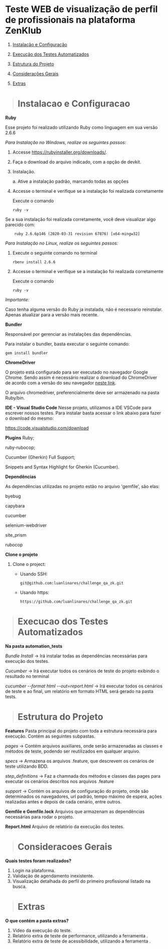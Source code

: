   # Teste WEB de visualização de perfil de profissionais na plataforma ZenKlub

1. [Instalação e Configuração](https://github.com/luanlinares/challenge_qa_zk/blob/master/README.md#instalacao-e-configuracao)  

2. [Execução dos Testes Automatizados](https://github.com/luanlinares/challenge_qa_zk/blob/master/README.md#execucao-dos-testes-automatizados)  

3. [Estrutura do Projeto](https://github.com/luanlinares/challenge_qa_zk/blob/master/README.md#estrutura-do-projeto)

4. [Considerações Gerais](https://github.com/luanlinares/challenge_qa_zk/blob/master/README.md#consideracoes-gerais) 

4. [Extras](https://github.com/luanlinares/challenge_qa_zk/blob/master/README.md#extras)  


> # Instalacao e Configuracao

**Ruby**

Esse projeto foi realizado utilizando Ruby como linguagem em sua versão 2.6.6

*Para Instalação no Windows, realize os seguintes passos:*

1. Accesse https://rubyinstaller.org/downloads/.

2. Faça o download do arquivo indicado, com a opção de devkit.

3. Instalação. 
    
    a. Ative a instalação padrão, marcando todas as opções

4. Accesse o terminal e verifique se a instalação foi realizada corretamente
    
   Execute o comando

    `ruby -v`

 Se a sua instalação foi realizada corretamente, você deve visualizar algo parecido com:
        
        ruby 2.6.6p146 (2020-03-31 revision 67876) [x64-mingw32]

*Para Instalação no Linux, realize os seguintes passos:*

1. Execute o seguinte comando no terminal
   
   `rbenv install 2.6.6`

2. Accesse o terminal e verifique se a instalação foi realizada corretamente
    
   Execute o comando

    `ruby -v`

*Importante:*

Caso tenha alguma versão do Ruby ja instalada, não é necessario reinstalar. Apenas atualizar para a versão mais recente. 

**Bundler**

Responsável por gerenciar as instalações das dependências. 

Para instalar o bundler, basta executar o seguinte comando:
 
 `gem install bundler`


**ChromeDriver**

O projeto está configurado para ser executado no navegador Google Chrome. Sendo assim é necessário realizar o download do ChromeDriver de acordo com a versão do seu navegador [neste link](https://chromedriver.chromium.org/downloads). 

O arquivo chromedriver, preferencialmente deve ser armazenado na pasta Ruby/bin.


**IDE - Visual Studio Code**
Nesse projeto, utilizamos a IDE VSCode para escrever nossos testes. Para instalar basta acessar o link abaixo para fazer o download do mesmo:

https://code.visualstudio.com/download

**Plugins**
Ruby;

ruby-rubocop;

Cucumber (Gherkin) Full Support;

Snippets and Syntax Highlight for Gherkin (Cucumber).


**Dependências**

As dependências utilizadas no projeto estão no arquivo 'gemfile', são elas: 

byebug

capybara

cucumber

selenium-webdriver

site_prism

rubocop


**Clone o projeto**

1. Clone o project:
    
    * Usando SSH:
        
        `git@github.com:luanlinares/challenge_qa_zk.git`

    * Usando https:
        
        `https://github.com/luanlinares/challenge_qa_zk.git`


>  # Execucao dos Testes Automatizados

**Na pasta automation_tests**

*Bundle Install* → Irá instalar todas as dependências necessárias para execução dos testes.

*Cucumber* → Irá executar todos os cenários de teste do projeto exibindo o resultado no terminal

*cucumber --format html --out=report.html* → Irá executar todos os cenários de teste e ao final, um relatório em formato HTML será gerado na pasta tests.


>  # Estrutura do Projeto

**Features**
Pasta principal do projeto com toda a estrutura necessária para execução. Contém as seguintes subpastas. 

*pages* → Contém arquivos auxiliares, onde serão armazenadas as classes e métodos de teste, podendo ser reutilizados em qualquer arquivo.

*specs* → Armazena os arquivos .feature, que descrevem os cenários de teste utilizando BDD. 

*step_definitions* → Faz a chamnada dos métodos e classes das pages para executar os cenários descritos nos arquivos .feature

*support* → Contém os arquivos de configuração do projeto, onde são determinados os navegadores, url padrão, tempo máximo de espera, 
ações realizadas antes e depois de cada cenário, entre outros. 


**Gemfile e Gemfile.lock**
Arquivos que armazenam as dependências necessárias para rodar o projeto. 


**Report.html**
Arquivo de relatório da execução dos testes. 



>  # Consideracoes Gerais

**Quais testes foram realizados?**
 
1. Login na plataforma.
2. Validação de agendamento inexistente.
3. Visualização detalhada do perfil do primeiro profissional listado na busca. 

>  # Extras
**O que contém a pasta extras?**

1. Vídeo da execução do teste.
2. Relatório extra de teste de performance, utilizando a ferramenta .
3. Relatório extra de teste de acessibilidade, utilizando a ferramenta . 


